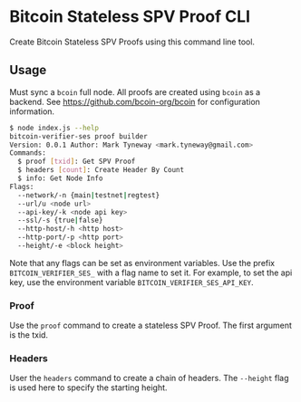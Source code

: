 # Bitcoin Stateless SPV Proof CLI

Create Bitcoin Stateless SPV Proofs using this
command line tool.

## Usage

Must sync a `bcoin` full node. All proofs are
created using `bcoin` as a backend.
See https://github.com/bcoin-org/bcoin for configuration
information.

```bash
$ node index.js --help
bitcoin-verifier-ses proof builder
Version: 0.0.1 Author: Mark Tyneway <mark.tyneway@gmail.com>
Commands:
  $ proof [txid]: Get SPV Proof
  $ headers [count]: Create Header By Count
  $ info: Get Node Info
Flags:
  --network/-n {main|testnet|regtest}
  --url/u <node url>
  --api-key/-k <node api key>
  --ssl/-s {true|false}
  --http-host/-h <http host>
  --http-port/-p <http port>
  --height/-e <block height>
```

Note that any flags can be set as environment variables.
Use the prefix `BITCOIN_VERIFIER_SES_` with a flag name
to set it. For example, to set the api key, use the
environment variable `BITCOIN_VERIFIER_SES_API_KEY`.

### Proof

Use the `proof` command to create a stateless SPV Proof.
The first argument is the txid.

### Headers

User the `headers` command to create a chain of headers.
The `--height` flag is used here to specify the starting
height.

